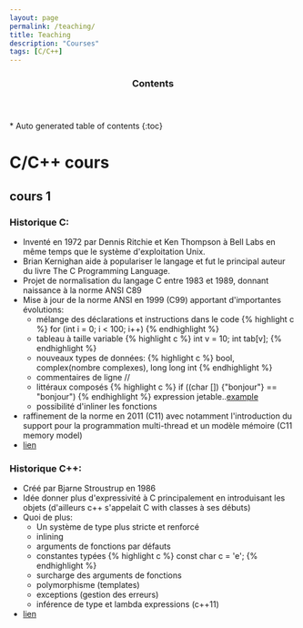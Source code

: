 ```yaml
---
layout: page
permalink: /teaching/
title: Teaching 
description: "Courses"
tags: [C/C++]
---
```


<section id="table-of-contents" class="toc">
  <header>
    <h3 >Contents</h3>
  </header>
<div id="drawer" markdown="1">
*  Auto generated table of contents
{:toc}
</div>
</section><!-- /#table-of-contents -->

# C/C++ cours

## cours 1

### Historique C:

* Inventé en 1972 par Dennis Ritchie et Ken Thompson à Bell Labs en même temps que le 
système d'exploitation Unix. 
* Brian Kernighan aide à populariser le langage et fut le principal auteur du livre 
The C Programming Language.
* Projet de normalisation du langage C entre 1983 et 1989, donnant naissance à la norme ANSI C89
* Mise à jour de la norme ANSI en 1999 (C99) apportant d'importantes évolutions:
    * mélange des déclarations et instructions dans le code 
      	   {% highlight c %} for (int i = 0; i < 100; i++) {% endhighlight %}
    * tableau à taille variable {% highlight c %} int v = 10; int tab[v]; {% endhighlight %}
    * nouveaux types de données: {% highlight c %} bool, complex(nombre complexes), long long int {% endhighlight %}
    * commentaires de ligne //
    * littéraux composés {% highlight c %} if ((char []) {"bonjour"} == "bonjour") {% endhighlight %}
    expression jetable..[example](https://code-examples.net/fr/docs/c/language/compound_literal)
    * possibilité d'inliner les fonctions 
* raffinement de la norme en 2011 (C11) avec notamment l'introduction du support pour la 
programmation multi-thread et un modèle mémoire (C11 memory model)
* [lien](https://fr.wikipedia.org/wiki/C_(langage))
### Historique C++:

* Créé par Bjarne Stroustrup en 1986 
* Idée donner plus d'expressivité à C principalement en introduisant les objets (d'ailleurs c++ s'appelait C with classes à ses débuts)
* Quoi de plus: 
    * Un système de type plus stricte et renforcé
    * inlining
    * arguments de fonctions par défauts 
    * constantes typées {% highlight c %} const char c = 'e'; {% endhighlight %}
    * surcharge des arguments de fonctions
    * polymorphisme (templates)
    * exceptions (gestion des erreurs)
    * inférence de type et lambda expressions (c++11)
* [lien](https://fr.wikipedia.org/wiki/C%2B%2B)
<!--    Available [here](https://github.com/delouraoui/Mips-Gcc-Compiler).   -->
<!--    Here you'll find a native compiler for MIPS 32 architecture. It implements a  -->
<!--    small functional language with type inference. Small but not so much... This  -->
<!--    project was proposed by Yann Régis-Gianas and Pierre Letouzey for the compilation  -->
<!--    course of the first year of CS  master of Paris 7. The generals features for this  -->
<!--    language are the followings:   -->
<!--    <br/> -->
<!--    Anonymous function: -->
	   
<!-- 	   {% highlight haskell %} -->
<!--   \x => t {% endhighlight %} -->
  
<!-- Pattern matching where t and eᵢ are expressions pᵢ are patterns:    -->
<!-- 	   {% highlight agda %} -->
<!--  t ? | p₁ => e₁  ... | pₙ => eₙ{% endhighlight %} -->
	   
<!-- Definitions of new types(Sum types,records,int,string,char,...):  -->
<!-- 	   {% highlight agda %} -->
<!--  type t = τ .{% endhighlight %} -->
	   
<!-- Records:     -->
<!-- 	   {% highlight agda %} -->
<!--  { l₁ : τ₁  ... lₙ : τₙ } {% endhighlight %} -->
<!-- Type Sum:     -->
<!-- 	   {% highlight agda %} -->
<!--  { c₁ : τ₁  ... cₙ : τₙ } {% endhighlight %} -->
 
<!-- Let definitions: -->
<!--  {% highlight agda %} -->
<!--  val x := t; exp. {% endhighlight %}	 -->
<!-- Mutually recursive definitions: -->
<!--  {% highlight agda %} -->
<!--  rec x₁ := t₁ and ... and xₙ := tₙ; exp. {% endhighlight %} -->
<!-- Program: -->
<!-- 	 {% highlight agda %} -->
<!--  val x := t; exp. {% endhighlight %} -->
	 
<!-- For more details about the syntax you could look in the bnf [here](https://github.com/delouraoui/Mips-Gcc-Compiler/blob/master/documentation/compilation-m1-projet-2015-jalon-1.pdf). -->
<!-- This project have been realized in OCaml. The most simply way  -->
<!-- to install OCaml is to use [opam](https://opam.ocaml.org/doc/1.1/Quick_Install.html). Then  -->
<!-- you'll need to install one dependencies, which is merlin, by simply ``` opam install merlin```.	  -->
<!--  To compile you'll should use the following command: -->
<!-- ``` -->
<!--  make -->
<!-- ``` -->

<!--    This compiler has 5 compilation passes. Each of them has an interpreter and can be tested.  -->
<!--    The first one is Hopix and it corresponds to the source language.  In order, we have Hobix  -->
<!--    which corresponds to the elimination of pattern-matching, Fopix that explicit the closures,  -->
<!--    Retrolix which erase function and allocate the memory and the last one Mips that towards the -->
<!--    Mips architecture. Before the last pass, we do an optimization on register allocation. Typically  -->
<!--    we use a graph coloring to know the usages of variables in the program. This allow us to fix some  -->
<!--    registers and so reduce the size of the stack at the runtime. There is sometimes a bugs in the optimization  -->
<!--    process, then it can be disable if it appears! This can be done in the file RetrolixToMips.ml -->
<!--    The generic command is:  -->
<!-- ``` -->
<!-- ./flap.native -s <source_language> -t <target_language> -V true -T true -I false -C false -->
<!-- ```  -->

<!-- Where -V is the verbose mode, -T with true enable the type checker and -I stand for enabling or disabling the interpreter. -->
<!-- If you want generate and test a MIPS native code it could be better to use a virtual machine. For my part I advice to use  -->
<!-- qemu and some iso. To come up a small tutorial to make it work the native code on a virtual machine. -->

<!-- # Toy compiler for Jvm architecture -->
<!--    Available [here](https://github.com/delouraoui/Jvm-Compiler).   -->
<!--     We have also make another back-end compiler for the Hopix language which  -->
<!-- 	aims a JVM architecture. It implements 2  way of compiling it. One uses a  -->
<!-- 	naïve compilation and the seconde uses a Cps transformation to compute the  -->
<!-- 	size max of the stack. Seconde way is a good optimization of the compilation  -->
<!-- 	of functional language with closures. This project was realized in the  -->
<!-- 	compilation course of the second year masters of Paris 7  -->
<!-- 	given by [Pierre Letouzey](https://www.irif.fr/users/letouzey/edu). -->


<!-- # Consistency of Peaono arithmetics in Coq -->
<!--    Available [here](https://github.com/delouraoui/Consistency-of-PA/blob/master/PA_Consistency.v).<br/>	 -->
<!--    The goal of this exercise is to show the soundness of a transformation on formulae of first-order predicate  -->
<!--    logic. The transformation used in this project was the negated-translation of Godël. This translation is used  -->
<!--    as an embedding of formulas from the intuitionist logic to the classical logic. Using an interpretation of  -->
<!--    formula as Coq propositions, the consistency of Peano Arithmetic (PA) will be shown. This project was realized  -->
<!--    in the Proof Assistants (MPRI 2-7-2) of the MPRI master. -->
   
<!-- # Formalization in Coq of complexity of Skew lists -->
<!--   Available [here](https://github.com/delouraoui/skew-list/blob/master/Skew.v).   -->
<!--   This is a project realized in the course "Preuves Assistées par Ordinateur" given  -->
<!--   by Pierre Letouzey. We will show the complexity and property of several operations  -->
<!--   on the beautiful data structure which is called Skew List. This structure was originally  -->
<!--   proposed by Okasaki's in his book "Purely Functional Data Structures". -->
	  
	
